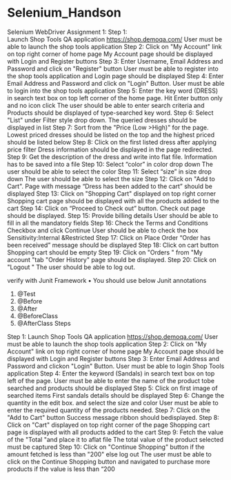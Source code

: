 # Selenium_Handson

Selenium WebDriver Assignment 1:
Step 1:    
Launch Shop Tools QA application https://shop.demoqa.com/ User must be able to launch the shop tools application 
Step 2:
Click on "My Account" link on top right corner of home page My Account page should be displayed with Login and 
Register buttons
Step 3:
Enter Username, Email Address and Password and click on "Register" button User must be able to register into the shop tools application 
and Login page should be displayed
Step 4:
Enter Email Address and Password and click on "Login" Button.
User must be able to login into the shop tools application
Step 5:
Enter the key word (DRESS) in search text box on top left corner of the home 
page. Hit Enter button only and no icon click
The user should be able to enter search criteria and 
Products should be displayed of type-searched key word.
Step 6:
 Select "List" under Filter style drop down. The queried dresses should be displayed in list
Step 7:
 Sort from the "Price (Low >High)" for the page. Lowest priced dresses should be listed on the top and the 
highest priced should be listed below
Step 8:
Click on the first listed dress after applying price filter
Dress information should be displayed in the page redirected.
Step 9:
Get the description of the dress and write into flat file. Information has to be saved into a file
Step 10:
Select “color” in color drop down The user should be able to select the color
Step 11:
Select “size” in size drop down The user should be able to select the size
Step 12:
Click on "Add to Cart".
Page with message “Dress has been added to the cart” 
should be displayed
Step 13:
Click on "Shopping Cart" displayed on top right corner
Shopping cart page should be displayed with all the products 
added to the cart
Step 14:
Click on “Proceed to Check out” button. Check out page should be displayed.
Step 15:
Provide billing details User should be able to fill in all the mandatory fields
Step 16:
Check the Terms and Conditions Checkbox and click Continue User should be able to check the box
Sensitivity:Internal &Restricted
Step 17:
Click on Place Order “Order has been received” message should be displayed
Step 18:
Click on cart button Shopping cart should be empty
Step 19:
Click on "Orders " from "My account "tab "Order History" page should be displayed.
Step 20:
Click on "Logout " The user should be able to log out.



verify with Junit Framework
• You should use below Junit annotations
1. @Test
2. @Before
3. @After
4. @BeforeClass
5. @AfterClass
Steps

Step 1:
Launch Shop Tools QA application https://shop.demoqa.com/ User must be able to launch the shop tools 
application
Step 2:
Click on "My Account" link on top right corner of home page My Account page should be displayed with Login and 
Register buttons
Step 3:
Enter Email Address and Password and clickon "Login" Button. User must be able to login Shop Tools application
Step 4:
Enter the keyword (Sandals) in search text box on top left of the page. User must be able to enter the name of the product 
tobe searched and products should be displayed
Step 5:
Click on first image of searched items First sandals details should be displayed
Step 6:
Change the quantity in the edit box. and select the size and color User must be able to enter the required quantity of 
the products needed.
Step 7:
Click on the "Add to Cart" button Success message ribbon should bedisplayed.
Step 8:
Click on "Cart" displayed on top right corner of the page Shopping cart page is displayed with all 
products added to the cart
Step 9:
Fetch the value of the "Total "and place it to aflat file The total value of the product selected must be 
captured
Step 10:
Click on "Continue Shopping" button if the amount fetched is less than "200" else 
log out
The user must be able to click on the Continue 
Shopping button and navigated to purchase more 
products if the value is less than “200
